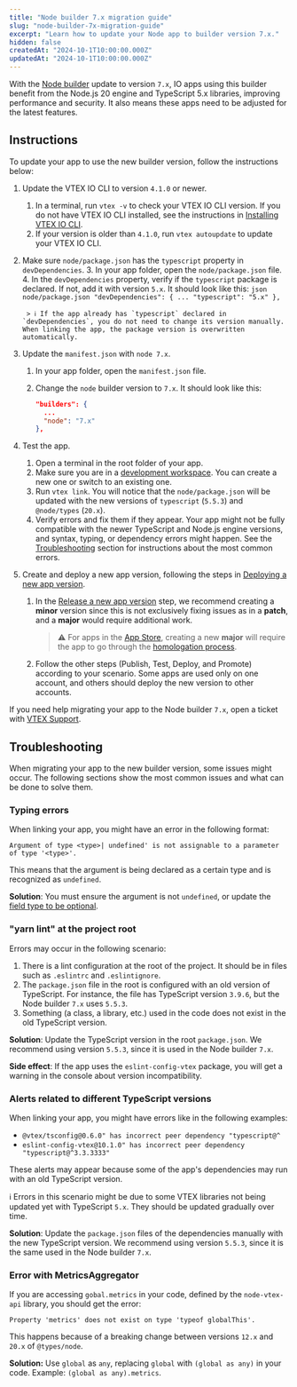 ```yaml
---
title: "Node builder 7.x migration guide"
slug: "node-builder-7x-migration-guide"
excerpt: "Learn how to update your Node app to builder version 7.x."
hidden: false
createdAt: "2024-10-1T10:00:00.000Z"
updatedAt: "2024-10-1T10:00:00.000Z"
---
```


With the [Node builder](https://developers.vtex.com/docs/guides/vtex-io-documentation-node-builder) update to version `7.x`, IO apps using this builder benefit from the Node.js 20 engine and TypeScript 5.x libraries, improving performance and security. It also means these apps need to be adjusted for the latest features.

## Instructions

To update your app to use the new builder version, follow the instructions below:

1. Update the VTEX IO CLI to version `4.1.0` or newer.
    1. In a terminal, run `vtex -v` to check your VTEX IO CLI version. If you do not have VTEX IO CLI installed, see the instructions in [Installing VTEX IO CLI](https://developers.vtex.com/docs/guides/vtex-io-documentation-vtex-io-cli-install).
    2. If your version is older than `4.1.0`, run `vtex autoupdate` to update your VTEX IO CLI.
2. Make sure `node/package.json` has the `typescript` property in `devDependencies`.
    3. In your app folder, open the `node/package.json` file.
    4. In the `devDependencies` property, verify if the `typescript` package is declared. If not, add it with version `5.x`. It should look like this:
        ```json node/package.json
        "devDependencies": {
          ...
          "typescript": "5.x"
        },
        ```

        > ℹ️ If the app already has `typescript` declared in `devDependencies`, you do not need to change its version manually. When linking the app, the package version is overwritten automatically.

3. Update the `manifest.json` with `node 7.x`.
    1. In your app folder, open the `manifest.json` file.
    2. Change the `node` builder version to `7.x`. It should look like this:

        ```json manifest.json
        "builders": {
          ...
          "node": "7.x"
        },
        ```

4. Test the app.
    1. Open a terminal in the root folder of your app.
    2. Make sure you are in a [development workspace](https://developers.vtex.com/docs/guides/vtex-io-documentation-creating-a-development-workspace). You can create a new one or switch to an existing one.
    3. Run `vtex link`. You will notice that the `node/package.json` will be updated with the new versions of `typescript` (`5.5.3`) and `@node/types` (`20.x`).
    4. Verify errors and fix them if they appear. Your app might not be fully compatible with the newer TypeScript and Node.js engine versions, and syntax, typing, or dependency errors might happen. See the [Troubleshooting](#heading=h.2w3bbhmrvkih) section for instructions about the most common errors.
5. Create and deploy a new app version, following the steps in [Deploying a new app version](https://developers.vtex.com/docs/guides/vtex-io-documentation-making-your-new-app-version-publicly-available).
    1. In the [Release a new app version](https://developers.vtex.com/docs/guides/vtex-io-documentation-releasing-a-new-app-version) step, we recommend creating a **minor** version since this is not exclusively fixing issues as in a **patch**, and a **major** would require additional work.
        > ⚠️ For apps in the [App Store](https://developers.vtex.com/docs/guides/vtex-app-store), creating a new **major** will require the app to go through the [homologation process](https://developers.vtex.com/docs/guides/vtex-io-documentation-submitting-your-app-in-the-vtex-app-store#step-2-managing-the-homologation-process).
    2. Follow the other steps (Publish, Test, Deploy, and Promote) according to your scenario. Some apps are used only on one account, and others should deploy the new version to other accounts.

If you need help migrating your app to the Node builder `7.x`, open a ticket with [VTEX Support](https://help.vtex.com/en/support).

## Troubleshooting

When migrating your app to the new builder version, some issues might occur. The following sections show the most common issues and what can be done to solve them.

### Typing errors

When linking your app, you might have an error in the following format:

`Argument of type <type>| undefined' is not assignable to a parameter of type '<type>'.`

This means that the argument is being declared as a certain type and is recognized as `undefined`.

**Solution**: You must ensure the argument is not `undefined`, or update the [field type to be optional](https://www.typescriptlang.org/docs/handbook/2/everyday-types.html#optional-properties).

### "yarn lint" at the project root

Errors may occur in the following scenario:

1. There is a lint configuration at the root of the project. It should be in files such as `.eslintrc` and `.eslintignore`.
2. The `package.json` file in the root is configured with an old version of TypeScript. For instance, the file has TypeScript version `3.9.6`, but the Node builder `7.x` uses `5.5.3`.
3. Something (a class, a library, etc.) used in the code does not exist in the old TypeScript version.

**Solution**: Update the TypeScript version in the root `package.json`. We recommend using version `5.5.3`, since it is used in the Node builder `7.x`.

**Side effect**: If the app uses the `eslint-config-vtex` package, you will get a warning in the console about version incompatibility.

### Alerts related to different TypeScript versions

When linking your app, you might have errors like in the following examples:

- `@vtex/tsconfig@0.6.0" has incorrect peer dependency "typescript@^`
- `eslint-config-vtex@10.1.0" has incorrect peer dependency "typescript@^3.3.3333"`

These alerts may appear because some of the app's dependencies may run with an old TypeScript version.

ℹ️ Errors in this scenario might be due to some VTEX libraries not being updated yet with TypeScript `5.x`. They should be updated gradually over time.

**Solution**: Update the `package.json` files of the dependencies manually with the new TypeScript version. We recommend using version `5.5.3`, since it is the same used in the Node builder `7.x`.

### Error with MetricsAggregator

If you are accessing `gobal.metrics` in your code, defined by the `node-vtex-api` library, you should get the error:

`Property 'metrics' does not exist on type 'typeof globalThis'.`

This happens because of a breaking change between versions `12.x` and `20.x` of `@types/node`.

**Solution:** Use `global` as `any`, replacing `global` with `(global as any)` in your code. Example: `(global as any).metrics`.
